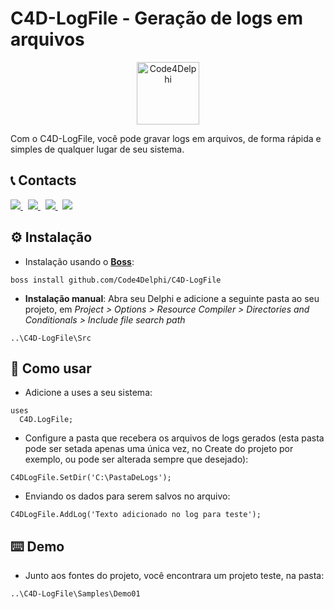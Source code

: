 #  C4D-LogFile - Geração de logs em arquivos
<p align="center">
  <a href="https://github.com/Code4Delphi/Code4D-Wizard/blob/master/Images/C4D-Logo.png">
    <img alt="Code4Delphi" height="100" src="https://github.com/Code4Delphi/Code4D-Wizard/blob/master/Images/c4d-logo-100x100.png">
  </a> 
</p>
Com o C4D-LogFile, você pode gravar logs em arquivos, de forma rápida e simples de qualquer lugar de seu sistema. 



## 📞 Contacts

<p align="left">
  <a href="https://t.me/Code4Delphi" target="_blank">
    <img src="https://img.shields.io/badge/Telegram:-Join%20Channel-blue?logo=telegram">
  </a> 
  &nbsp;
  <a href="mailto:contato@code4delphi.com.br" target="_blank">
    <img src="https://img.shields.io/badge/E--mail-contato%40code4delphi.com.br-yellowgreen?logo=maildotru&logoColor=yellowgreen">
  </a>
   &nbsp;
  <a href="https://go.hotmart.com/U81331747Y?dp=1" target="_blank">
    <img src="https://img.shields.io/badge/Course:-Open%20Tools%20API-F00?logo=delphi">
  </a> 
   &nbsp;
  <a href="https://www.youtube.com/@code4delphi" target="_blank">
    <img src="https://img.shields.io/badge/YouTube:-Join%20Channel-red?logo=youtube&logoColor=red">
  </a> 
</p>



## ⚙️ Instalação

* Instalação usando o [**Boss**](https://github.com/HashLoad/boss):

```
boss install github.com/Code4Delphi/C4D-LogFile
```

* **Instalação manual**: Abra seu Delphi e adicione a seguinte pasta ao seu projeto, em *Project > Options > Resource Compiler > Directories and Conditionals > Include file search path*

```
..\C4D-LogFile\Src
```



## 🚀 Como usar
* Adicione a uses a seu sistema:
```
uses
  C4D.LogFile;
```

* Configure a pasta que recebera os arquivos de logs gerados (esta pasta pode ser setada apenas uma única vez, no Create do projeto por exemplo, ou pode ser alterada sempre que desejado):
```
C4DLogFile.SetDir('C:\PastaDeLogs');
```

* Enviando os dados para serem salvos no arquivo:
```
C4DLogFile.AddLog('Texto adicionado no log para teste');
```


## ⌨️ Demo
* Junto aos fontes do projeto, você encontrara um projeto teste, na pasta:
```
..\C4D-LogFile\Samples\Demo01
```


